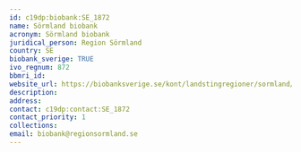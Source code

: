 ```yaml
---
id: c19dp:biobank:SE_1872
name: Sörmland biobank
acronym: Sörmland biobank
juridical_person: Region Sörmland
country: SE
biobank_sverige: TRUE
ivo_regnum: 872
bbmri_id:
website_url: https://biobanksverige.se/kont/landstingregioner/sormland/
description:
address:
contact: c19dp:contact:SE_1872
contact_priority: 1
collections:
email: biobank@regionsormland.se
---
```

